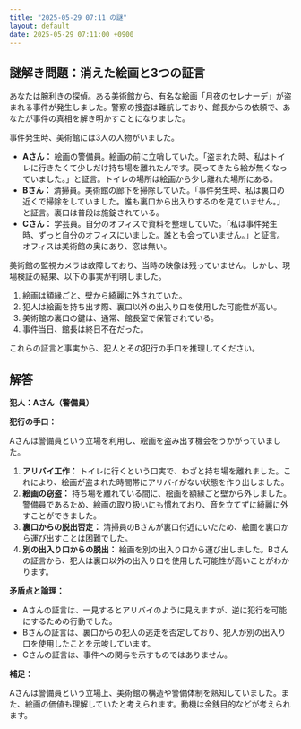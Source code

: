 ```yaml
---
title: "2025-05-29 07:11 の謎"
layout: default
date: 2025-05-29 07:11:00 +0900
---
```

## 謎解き問題：消えた絵画と3つの証言

あなたは腕利きの探偵。ある美術館から、有名な絵画「月夜のセレナーデ」が盗まれる事件が発生しました。警察の捜査は難航しており、館長からの依頼で、あなたが事件の真相を解き明かすことになりました。

事件発生時、美術館には3人の人物がいました。

*   **Aさん：** 絵画の警備員。絵画の前に立哨していた。「盗まれた時、私はトイレに行きたくて少しだけ持ち場を離れたんです。戻ってきたら絵が無くなっていました。」と証言。トイレの場所は絵画から少し離れた場所にある。
*   **Bさん：** 清掃員。美術館の廊下を掃除していた。「事件発生時、私は裏口の近くで掃除をしていました。誰も裏口から出入りするのを見ていません。」と証言。裏口は普段は施錠されている。
*   **Cさん：** 学芸員。自分のオフィスで資料を整理していた。「私は事件発生時、ずっと自分のオフィスにいました。誰とも会っていません。」と証言。オフィスは美術館の奥にあり、窓は無い。

美術館の監視カメラは故障しており、当時の映像は残っていません。しかし、現場検証の結果、以下の事実が判明しました。

1.  絵画は額縁ごと、壁から綺麗に外されていた。
2.  犯人は絵画を持ち出す際、裏口以外の出入り口を使用した可能性が高い。
3.  美術館の裏口の鍵は、通常、館長室で保管されている。
4.  事件当日、館長は終日不在だった。

これらの証言と事実から、犯人とその犯行の手口を推理してください。

## 解答

**犯人：Aさん（警備員）**

**犯行の手口：**

Aさんは警備員という立場を利用し、絵画を盗み出す機会をうかがっていました。

1.  **アリバイ工作：** トイレに行くという口実で、わざと持ち場を離れました。これにより、絵画が盗まれた時間帯にアリバイがない状態を作り出しました。
2.  **絵画の窃盗：** 持ち場を離れている間に、絵画を額縁ごと壁から外しました。警備員であるため、絵画の取り扱いにも慣れており、音を立てずに綺麗に外すことができました。
3.  **裏口からの脱出否定：** 清掃員のBさんが裏口付近にいたため、絵画を裏口から運び出すことは困難でした。
4.  **別の出入り口からの脱出：** 絵画を別の出入り口から運び出しました。Bさんの証言から、犯人は裏口以外の出入り口を使用した可能性が高いことがわかります。

**矛盾点と論理：**

*   Aさんの証言は、一見するとアリバイのように見えますが、逆に犯行を可能にするための行動でした。
*   Bさんの証言は、裏口からの犯人の逃走を否定しており、犯人が別の出入り口を使用したことを示唆しています。
*   Cさんの証言は、事件への関与を示すものではありません。

**補足：**

Aさんは警備員という立場上、美術館の構造や警備体制を熟知していました。また、絵画の価値も理解していたと考えられます。動機は金銭目的などが考えられます。
